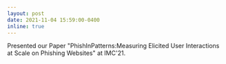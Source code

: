 ```yaml
---
layout: post
date: 2021-11-04 15:59:00-0400
inline: true
---
```


Presented our Paper "PhishInPatterns:Measuring Elicited User Interactions at Scale on Phishing Websites" at IMC'21.
